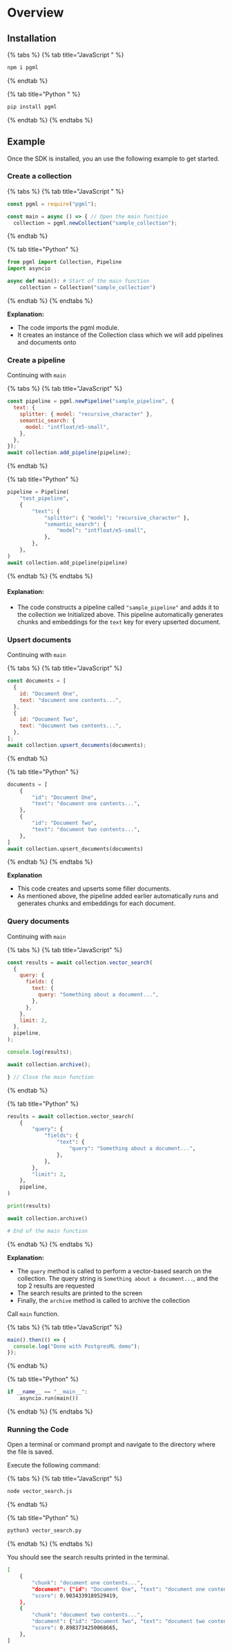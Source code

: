 # Overview

## Installation

{% tabs %}
{% tab title="JavaScript " %}
```bash
npm i pgml
```
{% endtab %}

{% tab title="Python " %}
```bash
pip install pgml
```
{% endtab %}
{% endtabs %}

## Example

Once the SDK is installed, you an use the following example to get started.

### Create a collection

{% tabs %}
{% tab title="JavaScript " %}
```javascript
const pgml = require("pgml");

const main = async () => { // Open the main function
  collection = pgml.newCollection("sample_collection");
```
{% endtab %}

{% tab title="Python" %}
```python
from pgml import Collection, Pipeline
import asyncio

async def main(): # Start of the main function
    collection = Collection("sample_collection")
```
{% endtab %}
{% endtabs %}

**Explanation:**

* The code imports the pgml module.
* It creates an instance of the Collection class which we will add pipelines and documents onto

### Create a pipeline

Continuing with `main`

{% tabs %}
{% tab title="JavaScript" %}
```javascript
const pipeline = pgml.newPipeline("sample_pipeline", {
  text: {
    splitter: { model: "recursive_character" },
    semantic_search: {
      model: "intfloat/e5-small",
    },
  },
});
await collection.add_pipeline(pipeline);
```
{% endtab %}

{% tab title="Python" %}
```python
pipeline = Pipeline(
    "test_pipeline",
    {
        "text": {
            "splitter": { "model": "recursive_character" },
            "semantic_search": {
                "model": "intfloat/e5-small",
            },
        },
    },
)
await collection.add_pipeline(pipeline)
```
{% endtab %}
{% endtabs %}

#### Explanation:

* The code constructs a pipeline called `"sample_pipeline"` and adds it to the collection we Initialized above. This pipeline automatically generates chunks and embeddings for the `text` key for every upserted document.

### Upsert documents

Continuing with `main`

{% tabs %}
{% tab title="JavaScript" %}
```javascript
const documents = [
  {
    id: "Document One",
    text: "document one contents...",
  },
  {
    id: "Document Two",
    text: "document two contents...",
  },
];
await collection.upsert_documents(documents);
```
{% endtab %}

{% tab title="Python" %}
```python
documents = [
    {
        "id": "Document One",
        "text": "document one contents...",
    },
    {
        "id": "Document Two",
        "text": "document two contents...",
    },
]
await collection.upsert_documents(documents)
```
{% endtab %}
{% endtabs %}

**Explanation**

* This code creates and upserts some filler documents.
* As mentioned above, the pipeline added earlier automatically runs and generates chunks and embeddings for each document.

### Query documents

Continuing with `main`

{% tabs %}
{% tab title="JavaScript" %}
```javascript
const results = await collection.vector_search(
  {
    query: {
      fields: {
        text: {
          query: "Something about a document...",
        },
      },
    },
    limit: 2,
  },
  pipeline,
);

console.log(results);

await collection.archive();

} // Close the main function
```
{% endtab %}

{% tab title="Python" %}
```python
results = await collection.vector_search(
    {
        "query": {
            "fields": {
                "text": {
                    "query": "Something about a document...",
                },
            },
        },
        "limit": 2,
    },
    pipeline,
)

print(results)

await collection.archive()

# End of the main function
```
{% endtab %}
{% endtabs %}

**Explanation:**

* The `query` method is called to perform a vector-based search on the collection. The query string is `Something about a document...`, and the top 2 results are requested
* The search results are  printed to the screen
* Finally, the `archive` method is called to archive the collection

Call `main` function.

{% tabs %}
{% tab title="JavaScript" %}
```javascript
main().then(() => {
  console.log("Done with PostgresML demo");
});
```
{% endtab %}

{% tab title="Python" %}
```python
if __name__ == "__main__":
    asyncio.run(main())
```
{% endtab %}
{% endtabs %}

### **Running the Code**

Open a terminal or command prompt and navigate to the directory where the file is saved.

Execute the following command:

{% tabs %}
{% tab title="JavaScript" %}
```bash
node vector_search.js
```
{% endtab %}

{% tab title="Python" %}
```bash
python3 vector_search.py
```
{% endtab %}
{% endtabs %}

You should see the search results printed in the terminal.

```bash
[
    {
        "chunk": "document one contents...",
        "document": {"id": "Document One", "text": "document one contents..."},
        "score": 0.9034339189529419,
    },
    {
        "chunk": "document two contents...",
        "document": {"id": "Document Two", "text": "document two contents..."},
        "score": 0.8983734250068665,
    },
]
```
